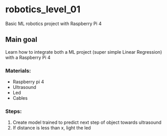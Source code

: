 # robotics_level_01
Basic ML robotics project with Raspberry Pi 4

## Main goal
Learn how to integrate both a ML project (super simple Linear Regression) with a Raspberry Pi 4

### Materials:
- Raspberry pi 4
- Ultrasound
- Led
- Cables

### Steps:
1. Create model trained to predict next step of object towards ultrasound
2. If distance is less than x, light the led
